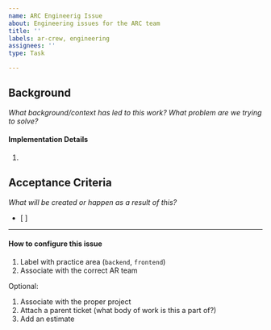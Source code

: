 ```yaml
---
name: ARC Engineerig Issue
about: Engineering issues for the ARC team
title: ''
labels: ar-crew, engineering
assignees: ''
type: Task

---
```


## Background
_What background/context has led to this work?  What problem are we trying to solve?_

#### Implementation Details
1. 

## Acceptance Criteria
_What will be created or happen as a result of this?_
- [ ] 

---
#### How to configure this issue
1. Label with practice area (`backend`, `frontend`)
2. Associate with the correct AR team

Optional:
1. Associate with the proper project
4. Attach a parent ticket (what body of work is this a part of?)
5. Add an estimate
